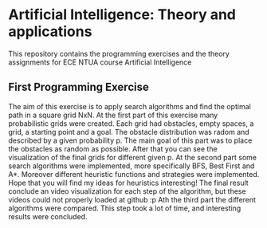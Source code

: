 # Artificial Intelligence: Theory and applications

This repository contains the programming exercises and the theory assignments for ECE NTUA course Artificial Intelligence

## First Programming Exercise
The aim of this exercise is to apply search algorithms and find the optimal path in a square grid NxN.
At the first part of this exercise many probabilistic grids were created. Each grid had obstacles, empty spaces, a grid, a starting point and a goal. The obstacle distribution was radom and described by a given probability p. The main goal of this part was to place the obstacles as random as possible. After that you can see the visualization of the final grids for different given p.
At the second part some search algorithms were implemented, more specifically BFS, Best First and A*. Moreover different heuristic functions and strategies were implemented. Hope that you will find my ideas for heuristics interesting!
The final result conclude an video visualization for each step of the algorithm, but these videos could not properly loaded at github :p
Ath the third part the different algorithms were compared. This step took a lot of time, and interesting results were concluded.

